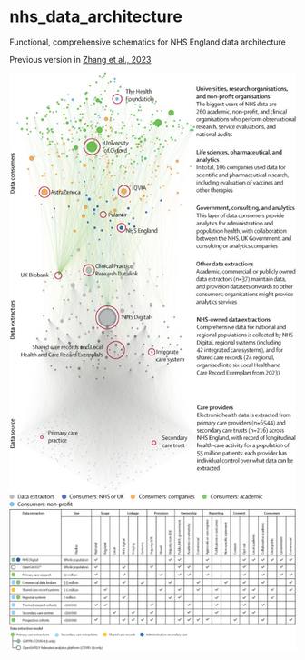 # nhs_data_architecture
Functional, comprehensive schematics for NHS England data architecture 

Previous version in [Zhang et al., 2023](https://www.thelancet.com/journals/landig/article/PIIS2589-7500(23)00157-7/fulltext)

![Figure of Data flows](gr2.jpg)
![Figure of Data extractions](gr4.jpg)
